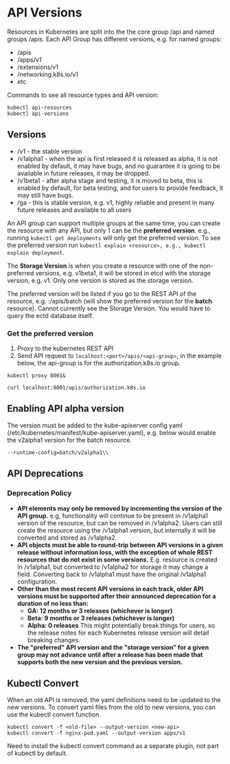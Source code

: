 # API Versions

Resources in Kubernetes are split into the the core group /api and named groups /apis.
Each API Group has different versions, e.g. for named groups:
- /apis
- /apps/v1
- /extensions/v1
- /networking.k8s.io/v1
- etc

Commands to see all resource types and API version:
```
kubectl api-resources
kubectl api-versions
```

## Versions
- /v1 - the stable version
- /v1alpha1 - when the api is first released it is released as alpha, it is not enabled by default, it may have bugs, and no guarantee it is going to be available in future releases, it may be dropped.
- /v1beta1 - after alpha stage and testing, it is moved to beta, this is enabled by default, for beta testing, and for users to provide feedback, it may still have bugs.
- /ga - this is stable version, e.g. v1, highly reliable and present in many future releases and available to all users

An API group can support multiple groups at the same time, you can create the resource with any API, but only 1 can be the **preferred version**.  e.g., running `kubectl get deployments` will only get the preferred version.  To see the preferred version run `kubectl explain <resource>, e.g., kubectl explain deployment`.  

The **Storage Version** is when you create a resource with one of the non-preferred versions, e.g. v1beta1, it will be stored in etcd with the storage version, e.g. v1. Only one version is stored as the storage version.

The preferred version will be listed if you go to the REST API of the resource, e.g. <clusterIP>:<port>/apis/batch (will show the preferred version for the **batch** resource). Cannot currently see the Storage Version. You would have to query the ectd database itself.

### Get the preferred version
1. Proxy to the kubernetes REST API  
2. Send API request to `localhost:<port>/apis/<api-group>`, in the example below, the api-group is for the authorization.k8s.io group.

```
kubectl proxy 8001&

curl localhost:8001/apis/authorization.k8s.io
```

## Enabling API alpha version
The version must be added to the kube-apiserver config yaml (/etc/kubernetes/manifest/kube-apiserver.yaml), e.g. below would enable the v2alpha1 version for the batch resource.
```
--runtime-config=batch/v2alpha1\\
```

## API Deprecations
### Deprecation Policy
- **API elements may only be removed by incrementing the version of the API group.** e.g, functionality will continue to be present in /v1alpha1 version of the resource, but can be removed in /v1alpha2. Users can still create the resource using the /v1alpha1 version, but internally it will be converted and stored as /v1alpha2.
- **API objects must be able to round-trip between API versions in a given release without information loss, with the exception of whole REST resources that do not exist in some versions.** E.g. resource is created in /v1alpha1, but converted to /v1alpha2 for storage it may change a field. Converting back to /v1alpha1 must have the original /v1alpha1 configuration.
- **Other than the most recent API versions in each track, older API versions must be supported after their announced deprecation for a duration of no less than:** 
  - **GA: 12 months or 3 releases (whichever is longer)**
  - **Beta: 9 months or 3 releases (whichever is longer)**
  - **Alpha: 0 releases**
This might potentially break things for users, so the release notes for each Kubernetes release version will detail breaking changes.
- **The "preferred" API version and the "storage version" for a given group may not advance until after a release has been made that supports both the new version and the previous version.** 

## Kubectl Convert
When an old API is removed, the yaml definitions need to be updated to the new versions. To convert yaml files from the old to new versions, you can use the kubectl convert function.

```
kubectl convert -f <old-file> --output-version <new-api>
kubectl convert -f nginx-pod.yaml --output-version apps/v1
```

Need to install the kubectl convert command as a separate plugin, not part of kubectl by default.
